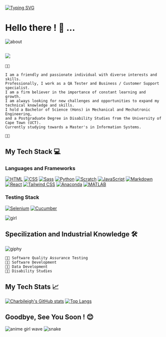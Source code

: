 [![Typing SVG](https://readme-typing-svg.demolab.com?font=Poppins&weight=500&size=28&pause=1000&color=FFA7A6&width=435&lines=Chabi+Francesca+Seopa+(%CB%B6%CB%83+%E1%B5%95+%CB%82%CB%B6);%E0%B4%A6%E0%B5%8D%E0%B4%A6%E0%B4%BF(%CB%B5+%E2%80%A2%CC%80+%E1%B4%97+-+%CB%B5+)+%E2%9C%A7)](https://git.io/typing-svg)
# Hello there ! 👋 ...



![about](https://github.com/charbileigh/charbileigh/assets/44195461/8407afa5-c4c2-4d79-9422-17850dfc2db8)


![](https://komarev.com/ghpvc/?username=charbileigh&color=ff69b4)
---

```
🌸🌸

I am a friendly and passionate individual with diverse interests and skills. 
Professionally, I work as a QA Tester and Business / Customer Support specialist. 
I am a firm believer in the importance of constant learning and growth.
I am always looking for new challenges and opportunities to expand my technical knowledge and skills.
I hold a Bachelor of Science (Hons) in Mechanical and Mechatronic Engineering,
and a Postgraduate Degree in Disability Studies from the University of Cape Town (UCT).
Currently studying towards a Master's in Information Systems.

🌸🌸
```

## My Tech Stack 💻

### Languages and Frameworks

[![HTML](https://img.shields.io/badge/HTML-%23E34F26.svg?logo=html5&logoColor=white)](#)  [![CSS](https://img.shields.io/badge/CSS-639?logo=css&logoColor=fff)](#)  [![Sass](https://img.shields.io/badge/Sass-C69?logo=sass&logoColor=fff)](#)  [![Python](https://img.shields.io/badge/Python-3776AB?logo=python&logoColor=fff)](#) [![Scratch](https://img.shields.io/badge/Scratch-4D97FF?logo=scratch&logoColor=fff)](#)  [![JavaScript](https://img.shields.io/badge/JavaScript-F7DF1E?logo=javascript&logoColor=000)](#) [![Markdown](https://img.shields.io/badge/Markdown-%23000000.svg?logo=markdown&logoColor=white)](#)  [![React](https://img.shields.io/badge/React-%2320232a.svg?logo=react&logoColor=%2361DAFB)](#)  [![Tailwind CSS](https://img.shields.io/badge/Tailwind%20CSS-%2338B2AC.svg?logo=tailwind-css&logoColor=white)](#)  [![Anaconda](https://img.shields.io/badge/Anaconda-44A833?logo=anaconda&logoColor=fff)](#)  [![MATLAB](https://img.shields.io/badge/MATLAB-0076A8?logo=mathworks&logoColor=fff)](#)


### Testing Stack
[![Selenium](https://img.shields.io/badge/Selenium-43B02A?logo=selenium&logoColor=fff)](#)  [![Cucumber](https://img.shields.io/badge/Cucumber-23D96C?logo=cucumber&logoColor=fff)](#)










![girl](https://user-images.githubusercontent.com/44195461/126067778-f5ef38c1-8177-464f-915d-dee8609aefd3.gif)






## Specilization and Industrial Knowledge 🛠️

![giphy](https://i.pinimg.com/originals/16/c2/41/16c24137ad4ce2e32a3eb1b8c4a659aa.gif)





```
🌸🌸 Software Quality Assurance Testing 
🌸🌸 Software Development
🌸🌸 Data Development
🌸🌸 Disability Studies
```
 

 


## My Tech Stats 📈

 [![Charbileigh's GitHub stats](https://github-readme-stats.vercel.app/api?username=charbileigh&theme=midnight-purple)](https://github.com/anuraghazra/github-readme-stats)
 [![Top Langs](https://github-readme-stats.vercel.app/api/top-langs/?username=charbileigh&theme=midnight-purple)](https://github.com/anuraghazra/github-readme-stats)


## Goodbye, See You Soon ! :blush:



![anime girl wave](https://user-images.githubusercontent.com/44195461/126068011-1e2ac1ea-22bf-4640-b379-4845cd7ca15f.gif)
![snake](https://user-images.githubusercontent.com/44195461/126070537-4917b556-c50d-458f-aa9e-9b93a9cafe63.gif)







<!--
**charbileigh/charbileigh** is a ✨ _special_ ✨ repository because its `README.md` (this file) appears on your GitHub profile. 👋
-->
